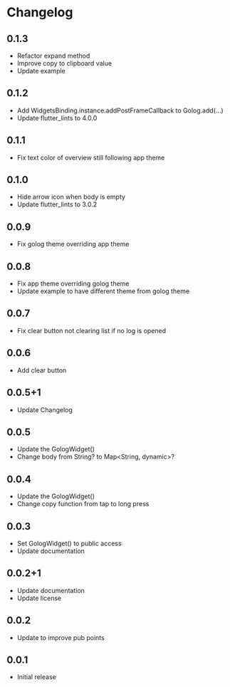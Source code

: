 # Changelog

## 0.1.3

* Refactor expand method
* Improve copy to clipboard value
* Update example

## 0.1.2

* Add WidgetsBinding.instance.addPostFrameCallback to Golog.add(...)
* Update flutter_lints to 4.0.0

## 0.1.1

* Fix text color of overview still following app theme

## 0.1.0

* Hide arrow icon when body is empty
* Update flutter_lints to 3.0.2

## 0.0.9

* Fix golog theme overriding app theme

## 0.0.8

* Fix app theme overriding golog theme
* Update example to have different theme from golog theme

## 0.0.7

* Fix clear button not clearing list if no log is opened

## 0.0.6

* Add clear button

## 0.0.5+1

* Update Changelog

## 0.0.5

* Update the GologWidget()
* Change body from String? to Map<String, dynamic>?

## 0.0.4

* Update the GologWidget()
* Change copy function from tap to long press

## 0.0.3

* Set GologWidget() to public access
* Update documentation

## 0.0.2+1

* Update documentation
* Update license

## 0.0.2

* Update to improve pub points

## 0.0.1

* Initial release
